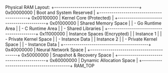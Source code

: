 Physical RAM Layout:
+------------------------------------------+ 0x00000000
| Boot and System Reserved                  |
+------------------------------------------+ 0x00100000
| Kernel Core (Protected)                   |
+------------------------------------------+ 0x01000000
| Shared Memory Space                       |
|   - Go Runtime Area                       |
|   - C Runtime Area                        |
|   - Shared Libraries                      |
+------------------------------------------+ 0x11000000
| Instance Spaces (Encrypted)               |
|   Instance 1                              |
|     - Private Kernel Space                |
|     - Instance Data                       |
|   Instance 2                              |
|     - Private Kernel Space                |
|     - Instance Data                       |
+------------------------------------------+ 0x40000000
| Neural Network Space                      |
+------------------------------------------+ 0x50000000
| Snapshot & Recovery Space                 |
+------------------------------------------+ 0x60000000
| Dynamic Allocation Space                  |
+------------------------------------------+ RAM_TOP
